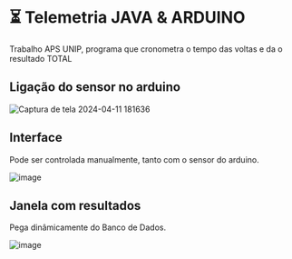 # ⏳ Telemetria JAVA & ARDUINO
 Trabalho APS UNIP, programa que cronometra o tempo das voltas e da o resultado TOTAL

## Ligação do sensor no arduino
![Captura de tela 2024-04-11 181636](https://github.com/micher12/Telemetria_com_JAVA_ARDUINO/assets/84326814/7d71e132-3eb5-4d81-ab22-461c21b929f0)

## Interface
 Pode ser controlada manualmente, tanto com o sensor do arduino.
 
![image](https://github.com/micher12/Telemetria_com_JAVA_ARDUINO/assets/84326814/fb48f607-3270-449f-a299-0abc4c20405a)

## Janela com resultados
 Pega dinâmicamente do Banco de Dados.
 
![image](https://github.com/micher12/Telemetria_com_JAVA_ARDUINO/assets/84326814/e2fc3c6f-4e8f-4bfd-a68c-eaafccaeab76)


